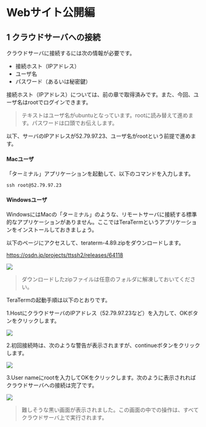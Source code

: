 # Webサイト公開編

## 1 クラウドサーバへの接続

クラウドサーバに接続するには次の情報が必要です。

+ 接続ホスト（IPアドレス）
+ ユーザ名
+ パスワード（あるいは秘密鍵）

接続ホスト（IPアドレス）については、前の章で取得済みです。また、今回、ユーザ名はrootでログインできます。

> テキストはユーザ名がubuntuとなっています。rootに読み替えて進めます。パスワードは口頭でお伝えします。

以下、サーバのIPアドレスが52.79.97.23、ユーザ名がrootという前提で進めます。

#### Macユーザ

「ターミナル」アプリケーションを起動して、以下のコマンドを入力します。

```
ssh root@52.79.97.23
```

#### Windowsユーザ

WindowsにはMacの「ターミナル」のような、リモートサーバに接続する標準的なアプリケーションがありません。ここではTeraTermというアプリケーションをインストールしておきましょう。

以下のページにアクセスして、teraterm-4.89.zipをダウンロードします。

https://osdn.jp/projects/ttssh2/releases/64118

<img src="https://dl.dropboxusercontent.com/u/141509/itc_seminar/TT00.PNG" >


> ダウンロードしたzipファイルは任意のフォルダに解凍しておいてください。


TeraTermの起動手順は以下のとおりです。

1.HostにクラウドサーバのIPアドレス（52.79.97.23など）を入力して、OKボタンをクリックします。

<img src="https://dl.dropboxusercontent.com/u/141509/itc_seminar/TT01.PNG" >

2.初回接続時は、次のような警告が表示されますが、continueボタンをクリックします。

<img src="https://dl.dropboxusercontent.com/u/141509/itc_seminar/TT02.PNG" >

3.User nameにrootを入力してOKをクリックします。次のように表示されればクラウドサーバへの接続は完了です。

<img src="https://dl.dropboxusercontent.com/u/141509/itc_seminar/TT05.PNG" >


> 難しそうな黒い画面が表示されました。この画面の中での操作は、すべてクラウドサーバ上で実行されます。
